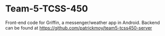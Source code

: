 # Team-5-TCSS-450

Front-end code for Griffin, a messenger/weather app in Android.
Backend can be found at https://github.com/patrickmoy/team5-tcss450-server

